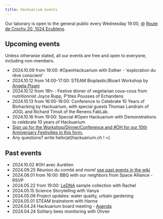 ```yaml
---
title: Hackuarium events
---
```


Our laborary is open to the general public every Wednesday 19:00, @ [Route de Crochy 20, 1024 Ecublens](https://maps.app.goo.gl/JSQ9Q8ZxZJb1jnR19).

## Upcoming events

Unless otherwise stated, all our events are free and open to everyone, including non-members.

* 2024.10.09 from 19:00: #OpenHackuarium with Esther - 'exploration du rêve conscient'
* 2024.10.12 from 14:00-17:00: STEAM Bioplastic/Bioart Workshop by [Angela Pisani](https://www.linkedin.com/in/angela-pisani-74858293/?originalSubdomain=be)
* 2024.10.12 from 18h- : Festive dinner of vegetarian cous-cous from nutritionnist Joyce Rupp, P'tites Pousses of Echandens
* 2024.10.13 from 16:00-18:00: Conference to Celebrate 10 Years of Biohacking by Hackuarium, with special guests Thomas Landrain of JOGL and Richard Timsit of the Renens FabLab.
* 2024.10.16 from 19:00: Special #Open Hackuarium with Demonstrations to celebrate 10 years of Hackuarium
*   [Sign up for the Workshop/Dinner/Conference and #OH for our 10th Anniversary Festivities in this form.](https://forms.gle/vGUo3PJd7ZUTeVCcA)
*   Any questions?  write hello(at)hackuarium.ch  !  =) 

## Past events
* 2024.10.02 #OH avec Aurélien
* 2024.09.25 Réunion du comité
and more! [see past events in the wiki](https://wiki.hackuarium.ch/w/Past_events)
* 2024.06.01 from 16:00: BBQ with our neighbors from Space Alliance - RSVP
* 2024.05.22 from 19:00: [LeDNA](https://environmental-dna.ethz.ch/research/ercledna/global-lake-sampling/join-our-global-lake-sampling-.html) sample collection with Rachel
* 2024.05.15 Science Storytelling with Vanya
* 2024.05.08 Project updates: water quality, urbain gardening
* 2024.05.01 STEAM brainstorm with Hanna
* 2024.04.24 Hackuarium board meeting - [Agenda](https://docs.google.com/document/d/156iznCyy70UaKSjXO4n9Q5bnyqMxYL_brjJC2YC4-V8/edit?usp=sharing)
* 2024.04.24 Solitary bees monitoring with Olivier
